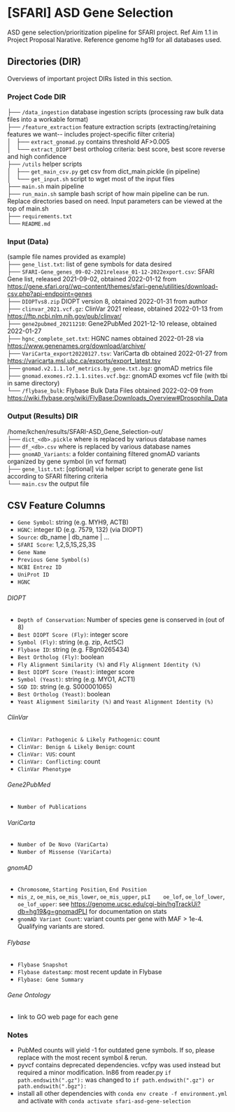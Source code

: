 # [SFARI] ASD Gene Selection
ASD gene selection/prioritization pipeline for SFARI project. Ref Aim 1.1 in Project Proposal Narative. 
Reference genome hg19 for all databases used.

## Directories (DIR)
Overviews of important project DIRs listed in this section.

### Project Code DIR
├── `/data_ingestion` database ingestion scripts (processing raw bulk data files into a workable format)  
├── `/feature_extraction` feature extraction scripts (extracting/retaining features we want-- includes project-specific filter criteria)  
│   ├── `extract_gnomad.py` contains threshold AF>0.005   
│   └── `extract_DIOPT` best ortholog criteria: best score, best score reverse and high confidence   
├── `/utils` helper scripts  
│   ├── `get_main_csv.py` get csv from dict_main.pickle (in pipeline)  
│   └── `get_input.sh` script to wget most of the input files  
├── `main.sh` main pipeline    
├── `run_main.sh` sample bash script of how main pipeline can be run. Replace directories based on need. Input parameters can be viewed at the top of main.sh    
├── `requirements.txt`  
└── `README.md`  
 
### Input (Data)
(sample file names provided as example)  
├── `gene_list.txt`: list of gene symbols for data desired    
├── `SFARI-Gene_genes_09-02-2021release_01-12-2022export.csv`: SFARI Gene list, released 2021-09-02, obtained 2022-01-12 from https://gene.sfari.org//wp-content/themes/sfari-gene/utilities/download-csv.php?api-endpoint=genes    
├── `DIOPTvs8.zip` DIOPT version 8, obtained 2022-01-31 from author  
├── `clinvar_2021.vcf.gz`: ClinVar 2021 release, obtained 2022-01-13 from https://ftp.ncbi.nlm.nih.gov/pub/clinvar/   
├── `gene2pubmed_20211210`: Gene2PubMed 2021-12-10 release, obtained 2022-01-27   
├── `hgnc_complete_set.txt`: HGNC names obtained 2022-01-28 via https://www.genenames.org/download/archive/   
├── `VariCarta_export20220127.tsv`: VariCarta db obtained 2022-01-27 from https://varicarta.msl.ubc.ca/exports/export_latest.tsv   
├── `gnomad.v2.1.1.lof_metrics.by_gene.txt.bgz`: gnomAD metrics file  
├── `gnomad.exomes.r2.1.1.sites.vcf.bgz`: gnomAD exomes vcf file (with tbi in same directory)  
└── `/flybase_bulk`: Flybase Bulk Data Files obtained 2022-02-09 from https://wiki.flybase.org/wiki/FlyBase:Downloads_Overview#Drosophila_Data    

### Output (Results) DIR
/home/kchen/results/SFARI-ASD_Gene_Selection-out/  
├── `dict_<db>.pickle` where <db> is replaced by various database names   
├── `df_<db>.csv` where <db> is replaced by various database names  
├── `gnomAD_Variants`: a folder containing filtered gnomAD variants organized by gene symbol (in vcf format)  
├── `gene_list.txt`: [optional] via helper script to generate gene list according to SFARI filtering criteria  
└── `main.csv` the output file  

## CSV Feature Columns
- `Gene Symbol`: string (e.g. MYH9, ACTB)  
- `HGNC`: integer ID (e.g. 7579, 132) (via DIOPT)  
- `Source`: db_name | db_name | ...  
- `SFARI Score`: 1,2,S,1S,2S,3S   
- `Gene Name`
- `Previous Gene Symbol(s)`
- `NCBI Entrez ID`
- `UniProt ID`
- `HGNC`
###### DIOPT  
- `Depth of Conservation`: Number of species gene is conserved in (out of 8)
- `Best DIOPT Score (Fly)`: integer score  
- `Symbol (Fly)`: string (e.g. zip, Act5C)  
- `Flybase ID`: string (e.g. FBgn0265434)  
- `Best Ortholog (Fly)`: boolean  
- `Fly Alignment Similarity (%)` and `Fly Alignment Identity (%)`  
- `Best DIOPT Score (Yeast)`: integer score  
- `Symbol (Yeast)`: string (e.g. MYO1, ACT1)
- `SGD ID`: string (e.g. S000001065)
- `Best Ortholog (Yeast)`: boolean
- `Yeast Alignment Similarity (%)` and `Yeast Alignment Identity (%)`  
###### ClinVar  
- `ClinVar: Pathogenic & Likely Pathogenic`: count
- `ClinVar: Benign & Likely Benign`: count
- `ClinVar: VUS`: count
- `ClinVar: Conflicting`: count  
- `ClinVar Phenotype`
###### Gene2PubMed
- `Number of Publications`
###### VariCarta
- `Number of De Novo (VariCarta)`
- `Number of Missense (VariCarta)`
###### gnomAD
- `Chromosome`, `Starting Position`, `End Position`
- `mis_z`,	`oe_mis`,	`oe_mis_lower`,	`oe_mis_upper`,	`pLI	oe_lof`,	`oe_lof_lower`,	`oe_lof_upper`: see https://genome.ucsc.edu/cgi-bin/hgTrackUi?db=hg19&g=gnomadPLI for documentation on stats
- `gnomAD Variant Count`: variant counts per gene with MAF > 1e-4. Qualifying variants are stored.
###### Flybase
- `Flybase Snapshot`	
- `Flybase datestamp`: most recent update in Flybase
- `Flybase: Gene Summary`
###### Gene Ontology
- link to GO web page for each gene
 
 
 ### Notes
 - PubMed counts will yield -1 for outdated gene symbols. If so, please replace with the most recent symbol & rerun.  
 - pyvcf contains deprecated dependencies. vcfpy was used instead but required a minor modification. ln86 from reader.py `if path.endswith(".gz"):` was changed to `if path.endswith(".gz") or path.endswith(".bgz"):`       
 - install all other dependencies with `conda env create -f environment.yml` and activate with `conda activate sfari-asd-gene-selection`   


